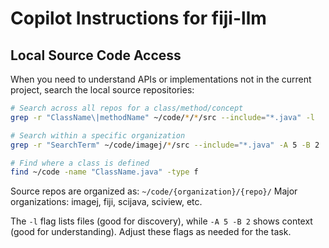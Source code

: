 # Copilot Instructions for fiji-llm

## Local Source Code Access

When you need to understand APIs or implementations not in the current project, search the local source repositories:

```bash
# Search across all repos for a class/method/concept
grep -r "ClassName\|methodName" ~/code/*/*/src --include="*.java" -l

# Search within a specific organization
grep -r "SearchTerm" ~/code/imagej/*/src --include="*.java" -A 5 -B 2

# Find where a class is defined
find ~/code -name "ClassName.java" -type f
```

Source repos are organized as: `~/code/{organization}/{repo}/`
Major organizations: imagej, fiji, scijava, sciview, etc.

The `-l` flag lists files (good for discovery), while `-A 5 -B 2` shows context (good for understanding). Adjust these flags as needed for the task.
